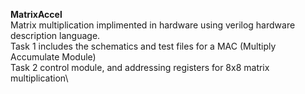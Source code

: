 **MatrixAccel** \
Matrix multiplication implimented in hardware using verilog hardware description language.\
Task 1 includes the schematics and test files for a MAC (Multiply Accumulate Module)\
Task 2 control module, and addressing registers for 8x8 matrix multiplication\
